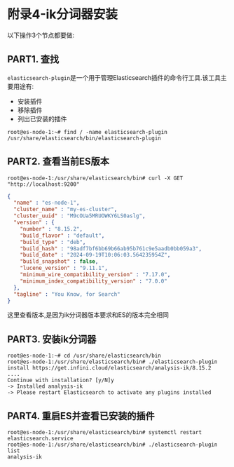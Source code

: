 # 附录4-ik分词器安装

以下操作3个节点都要做:

## PART1. 查找

`elasticsearch-plugin`是一个用于管理Elasticsearch插件的命令行工具.该工具主要用途有:

- 安装插件
- 移除插件
- 列出已安装的插件

```
root@es-node-1:~# find / -name elasticsearch-plugin
/usr/share/elasticsearch/bin/elasticsearch-plugin
```

## PART2. 查看当前ES版本

```
root@es-node-1:/usr/share/elasticsearch/bin# curl -X GET "http://localhost:9200" 
```

```JSON
{
  "name" : "es-node-1",
  "cluster_name" : "my-es-cluster",
  "cluster_uuid" : "M9cOUa5MRUOWKY6LS0aslg",
  "version" : {
    "number" : "8.15.2",
    "build_flavor" : "default",
    "build_type" : "deb",
    "build_hash" : "98adf7bf6bb69b66ab95b761c9e5aadb0bb059a3",
    "build_date" : "2024-09-19T10:06:03.564235954Z",
    "build_snapshot" : false,
    "lucene_version" : "9.11.1",
    "minimum_wire_compatibility_version" : "7.17.0",
    "minimum_index_compatibility_version" : "7.0.0"
  },
  "tagline" : "You Know, for Search"
}
```

这里查看版本,是因为ik分词器版本要求和ES的版本完全相同

## PART3. 安装ik分词器

```
root@es-node-1:~# cd /usr/share/elasticsearch/bin
root@es-node-1:/usr/share/elasticsearch/bin# ./elasticsearch-plugin install https://get.infini.cloud/elasticsearch/analysis-ik/8.15.2
....
Continue with installation? [y/N]y
-> Installed analysis-ik
-> Please restart Elasticsearch to activate any plugins installed
```

## PART4. 重启ES并查看已安装的插件

```
root@es-node-1:/usr/share/elasticsearch/bin# systemctl restart elasticsearch.service 
root@es-node-1:/usr/share/elasticsearch/bin# ./elasticsearch-plugin list
analysis-ik
```